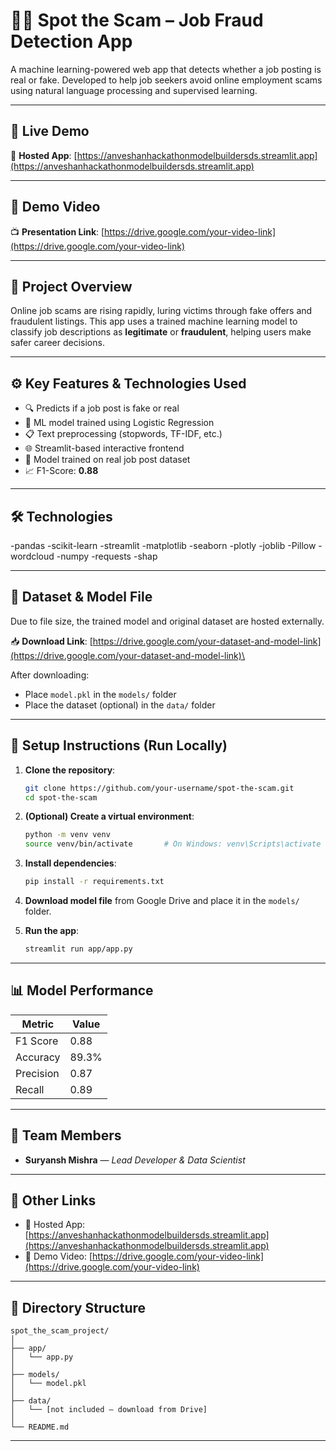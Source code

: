 # 🕵️‍♂️ Spot the Scam – Job Fraud Detection App

A machine learning-powered web app that detects whether a job posting is real or fake. Developed to help job seekers avoid online employment scams using natural language processing and supervised learning.

---

## 🚀 Live Demo

🔗 **Hosted App**: [https://anveshanhackathonmodelbuildersds.streamlit.app](https://anveshanhackathonmodelbuildersds.streamlit.app)

---

## 🎥 Demo Video

📺 **Presentation Link**: [https://drive.google.com/your-video-link](https://drive.google.com/your-video-link)

---

## 🧠 Project Overview

Online job scams are rising rapidly, luring victims through fake offers and fraudulent listings. This app uses a trained machine learning model to classify job descriptions as **legitimate** or **fraudulent**, helping users make safer career decisions.

---

## ⚙️ Key Features & Technologies Used

- 🔍 Predicts if a job post is fake or real
- 🧠 ML model trained using Logistic Regression
- 📋 Text preprocessing (stopwords, TF-IDF, etc.)
- 🌐 Streamlit-based interactive frontend
- 🧪 Model trained on real job post dataset
- 📈 F1-Score: **0.88**

---

## 🛠️ Technologies

-pandas
-scikit-learn
-streamlit
-matplotlib
-seaborn
-plotly
-joblib
-Pillow
-wordcloud
-numpy
-requests
-shap

---

## 📁 Dataset & Model File

Due to file size, the trained model and original dataset are hosted externally.

📥 **Download Link**: [https://drive.google.com/your-dataset-and-model-link](https://drive.google.com/your-dataset-and-model-link)\

After downloading:

- Place `model.pkl` in the `models/` folder
- Place the dataset (optional) in the `data/` folder

---

## 🧪 Setup Instructions (Run Locally)

1. **Clone the repository**:

   ```bash
   git clone https://github.com/your-username/spot-the-scam.git
   cd spot-the-scam
   ```

2. **(Optional) Create a virtual environment**:

   ```bash
   python -m venv venv
   source venv/bin/activate       # On Windows: venv\Scripts\activate
   ```

3. **Install dependencies**:

   ```bash
   pip install -r requirements.txt
   ```

4. **Download model file** from Google Drive and place it in the `models/` folder.

5. **Run the app**:

   ```bash
   streamlit run app/app.py
   ```

---

## 📊 Model Performance

| Metric    | Value |
| --------- | ----- |
| F1 Score  | 0.88  |
| Accuracy  | 89.3% |
| Precision | 0.87  |
| Recall    | 0.89  |

---

## 🙋 Team Members

- **Suryansh Mishra** — *Lead Developer & Data Scientist*

---

## 🔗 Other Links

- 🔹 Hosted App: [https://anveshanhackathonmodelbuildersds.streamlit.app](https://anveshanhackathonmodelbuildersds.streamlit.app)
- 🔹 Demo Video: [https://drive.google.com/your-video-link](https://drive.google.com/your-video-link)

---

## 📂 Directory Structure

```plaintext
spot_the_scam_project/
│
├── app/
│   └── app.py
│
├── models/
│   └── model.pkl
│
├── data/
│   └── [not included – download from Drive]
│
└── README.md
```

---

